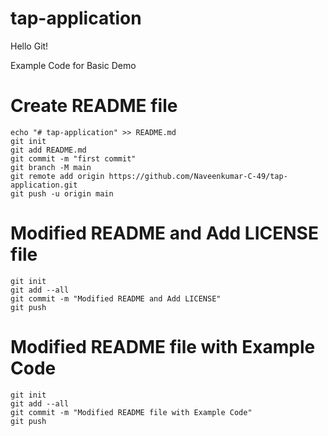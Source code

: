 # tap-application

Hello Git!

Example Code for Basic Demo

# Create README file
	echo "# tap-application" >> README.md
	git init
	git add README.md
	git commit -m "first commit"
	git branch -M main
	git remote add origin https://github.com/Naveenkumar-C-49/tap-application.git
	git push -u origin main

# Modified README and Add LICENSE file
	git init
	git add --all
	git commit -m "Modified README and Add LICENSE"
	git push

# Modified README file with Example Code
	git init
	git add --all
	git commit -m "Modified README file with Example Code"
	git push
